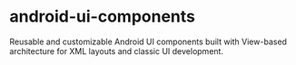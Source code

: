 # android-ui-components
Reusable and customizable Android UI components built with View-based architecture for XML layouts and classic UI development.
